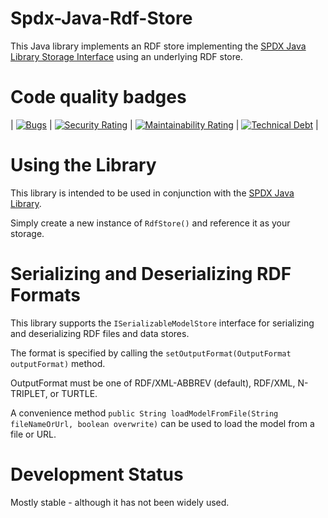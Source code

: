 # Spdx-Java-Rdf-Store

This Java library implements an RDF store implementing the [SPDX Java Library Storage Interface](https://github.com/spdx/Spdx-Java-Library#storage-interface) using an underlying RDF store.

# Code quality badges

|   [![Bugs](https://sonarcloud.io/api/project_badges/measure?project=spdx-rdf-store&metric=bugs)](https://sonarcloud.io/dashboard?id=spdx-rdf-store)    | [![Security Rating](https://sonarcloud.io/api/project_badges/measure?project=spdx-rdf-store&metric=security_rating)](https://sonarcloud.io/dashboard?id=spdx-rdf-store) | [![Maintainability Rating](https://sonarcloud.io/api/project_badges/measure?project=spdx-rdf-store&metric=sqale_rating)](https://sonarcloud.io/dashboard?id=spdx-rdf-store) | [![Technical Debt](https://sonarcloud.io/api/project_badges/measure?project=spdx-rdf-store&metric=sqale_index)](https://sonarcloud.io/dashboard?id=spdx-rdf-store) |

# Using the Library

This library is intended to be used in conjunction with the [SPDX Java Library](https://github.com/spdx/Spdx-Java-Library).

Simply create a new instance of `RdfStore()` and reference it as your storage.

# Serializing and Deserializing RDF Formats

This library supports the `ISerializableModelStore` interface for serializing and deserializing RDF files and data stores.

The format is specified by calling the `setOutputFormat(OutputFormat outputFormat)` method.

OutputFormat must be one of RDF/XML-ABBREV (default), RDF/XML, N-TRIPLET, or TURTLE.

A convenience method `public String loadModelFromFile(String fileNameOrUrl, boolean overwrite)` can be used to load the model from a file or URL.

# Development Status

Mostly stable - although it has not been widely used.

